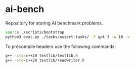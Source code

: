 # ai-bench

Repository for storing AI benchmark problems.

```bash
source ./scripts/bootstrap
python3 eval.py ./tasks/assert-tasks/ -f gpt 3 -w 10 -v
```

To precompile headers use the following commands:

```bash
g++ -std=c++20 testlib/testlib.h
g++ -std=c++20 testlib/readwriter.h
```
